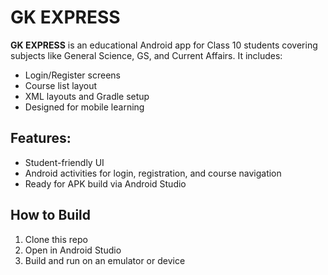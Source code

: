 # GK EXPRESS

**GK EXPRESS** is an educational Android app for Class 10 students covering subjects like General Science, GS, and Current Affairs. It includes:
- Login/Register screens
- Course list layout
- XML layouts and Gradle setup
- Designed for mobile learning

## Features:
- Student-friendly UI
- Android activities for login, registration, and course navigation
- Ready for APK build via Android Studio

## How to Build
1. Clone this repo
2. Open in Android Studio
3. Build and run on an emulator or device
